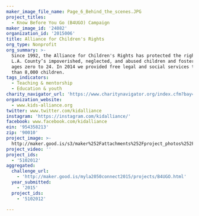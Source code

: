 ```yaml
---
maker_image_file_name: Page_6_Behind_the_scenes.JPG
project_titles:
  - Know Before You Go (B4UGO) Campaign
maker_image_id: '24082'
organization_id: '2015006'
title: Alliance for Children's Rights
org_type: Nonprofit
org_summary: >-
  Since 1992, the Alliance for Children's Rights has protected the rights of
  L.A. County’s impoverished, neglected, and abused children and foster youth,
  ages zero to 24. In 2014 we provided free legal and social services to more
  than 8,000 children.
tags_indicators:
  - Teaching & mentorship
  - Education & youth
charity_navigator_url: 'https://www.charitynavigator.org/index.cfm?bay=search.profile&ein=954358213'
organization_website:
  - www.kids-alliance.org
twitter: www.twitter.com/kidalliance
instagram: 'https://instagram.com/kidalliance/'
facebook: www.facebook.com/kidalliance
ein: '954358213'
zip: '90010'
project_image: >-
  http://maker.good.is/s3/maker%252Fattachments%252Fproject_photos%252Fimages%252F24082%252Fdisplay%252FPage_6_Behind_the_scenes.JPG=c570x385
project_video: ''
project_ids:
  - '5102012'
aggregated:
  challenge_url:
    - 'http://maker.good.is/myla2050connect2015/projects/B4UGO.html'
  year_submitted:
    - '2015'
  project_ids:
    - '5102012'

---
```

